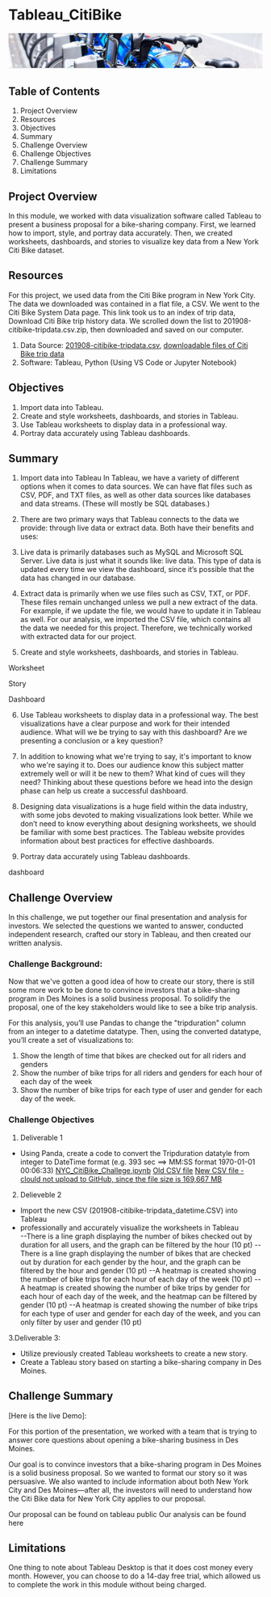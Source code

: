 # Tableau_CitiBike
![NYC Citibike](https://github.com/SoonaBritney/Tableau_CitiBike/blob/main/img_citibike.JPG "NYC CitiBike")

## Table of Contents
1. Project Overview
2. Resources
3. Objectives
4. Summary
5. Challenge Overview
6. Challenge Objectives 
7. Challenge Summary
8. Limitations

## Project Overview
In this module, we worked with data visualization software called Tableau to present a business proposal for a bike-sharing company. First, we learned how to import, style, and portray data accurately. Then, we created worksheets, dashboards, and stories to visualize key data from a New York Citi Bike dataset.

## Resources
For this project, we used data from the Citi Bike program in New York City. The data we downloaded was contained in a flat file, a CSV. We went to the Citi Bike System Data page. This link took us to an index of trip data, Download Citi Bike trip history data. We scrolled down the list to 201908-citibike-tripdata.csv.zip, then downloaded and saved on our computer.

1. Data Source: [201908-citibike-tripdata.csv](https://www.citibikenyc.com/system-data),  [downloadable files of Citi Bike trip data](https://s3.amazonaws.com/tripdata/index.html)
2. Software: Tableau, Python (Using VS Code or Jupyter Notebook)

## Objectives
1. Import data into Tableau.
2. Create and style worksheets, dashboards, and stories in Tableau.
3. Use Tableau worksheets to display data in a professional way.
4. Portray data accurately using Tableau dashboards.

## Summary
1. Import data into Tableau
In Tableau, we have a variety of different options when it comes to data sources. We can have flat files such as CSV, PDF, and TXT files, as well as other data sources like databases and data streams. (These will mostly be SQL databases.)

2. There are two primary ways that Tableau connects to the data we provide: through live data or extract data. Both have their benefits and uses:

3. Live data is primarily databases such as MySQL and Microsoft SQL Server. Live data is just what it sounds like: live data. This type of data is updated every time we view the dashboard, since it’s possible that the data has changed in our database.

4. Extract data is primarily when we use files such as CSV, TXT, or PDF. These files remain unchanged unless we pull a new extract of the data. For example, if we update the file, we would have to update it in Tableau as well. For our analysis, we imported the CSV file, which contains all the data we needed for this project. Therefore, we technically worked with extracted data for our project.

5. Create and style worksheets, dashboards, and stories in Tableau.

Worksheet



Story



Dashboard




6. Use Tableau worksheets to display data in a professional way.
The best visualizations have a clear purpose and work for their intended audience. What will we be trying to say with this dashboard? Are we presenting a conclusion or a key question?

7. In addition to knowing what we're trying to say, it's important to know who we're saying it to. Does our audience know this subject matter extremely well or will it be new to them? What kind of cues will they need? Thinking about these questions before we head into the design phase can help us create a successful dashboard.

8. Designing data visualizations is a huge field within the data industry, with some jobs devoted to making visualizations look better. While we don’t need to know everything about designing worksheets, we should be familiar with some best practices. The Tableau website provides information about best practices for effective dashboards.

9. Portray data accurately using Tableau dashboards.

dashboard

## Challenge Overview
In this challenge, we put together our final presentation and analysis for investors. We selected the questions we wanted to answer, conducted independent research, crafted our story in Tableau, and then created our written analysis.

### Challenge Background:
Now that we've gotten a good idea of how to create our story, there is still some more work to be done to convince investors that a bike-sharing program in Des Moines is a solid business proposal. To solidify the proposal, one of the key stakeholders would like to see a bike trip analysis.

For this analysis, you’ll use Pandas to change the "tripduration" column from an integer to a datetime datatype. Then, using the converted datatype, you’ll create a set of visualizations to:

1. Show the length of time that bikes are checked out for all riders and genders
2. Show the number of bike trips for all riders and genders for each hour of each day of the week
3. Show the number of bike trips for each type of user and gender for each day of the week.

### Challenge Objectives
1. Deliverable 1
- Using Panda, create a code to convert the Tripduration datatyle from integer to DateTime format (e.g. 393 sec  ==> MM:SS format 1970-01-01 00:06:33) 
[NYC_CitiBike_Challege,ipynb](https://github.com/SoonaBritney/Tableau_CitiBike/blob/main/NYC_CitiBike_Challenge.ipynb)
[Old CSV file](https://github.com/SoonaBritney/Tableau_CitiBike/blob/main/NYC_CitiBike_Challenge.ipynb)
[New CSV file - clould not upload to GitHub, since the file size is 169,667 MB](https://github.com/SoonaBritney/Tableau_CitiBike/edit/main/README.md)

2. Delieveble 2
- Import the new CSV (201908-citibike-tripdata_datetime.CSV) into Tableau 
- professionally and accurately visualize the worksheets in Tableau  
--There is a line graph displaying the number of bikes checked out by duration for all users, and the graph can be filtered by the hour (10 pt)
--There is a line graph displaying the number of bikes that are checked out by duration for each gender by the hour, and the graph can be filtered by the hour and gender (10 pt)
--A heatmap is created showing the number of bike trips for each hour of each day of the week (10 pt)
--A heatmap is created showing the number of bike trips by gender for each hour of each day of the week, and the heatmap can be filtered by gender (10 pt)
--A heatmap is created showing the number of bike trips for each type of user and gender for each day of the week, and you can only filter by user and gender (10 pt)

3.Deliverable 3:
- Utilize previously created Tableau worksheets to create a new story.
- Create a Tableau story based on starting a bike-sharing company in Des Moines.


## Challenge Summary

[Here is the live Demo]:

For this portion of the presentation, we worked with a team that is trying to answer core questions about opening a bike-sharing business in Des Moines.

Our goal is to convince investors that a bike-sharing program in Des Moines is a solid business proposal. So we wanted to format our story so it was persuasive. We also wanted to include information about both New York City and Des Moines—after all, the investors will need to understand how the Citi Bike data for New York City applies to our proposal.

Our proposal can be found on tableau public
Our analysis can be found here

## Limitations
One thing to note about Tableau Desktop is that it does cost money every month. However, you can choose to do a 14-day free trial, which allowed us to complete the work in this module without being charged.
